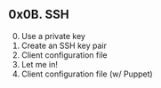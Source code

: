 0x0B. SSH
---------
0. Use a private key
1. Create an SSH key pair
2. Client configuration file
3. Let me in!
4. Client configuration file (w/ Puppet)
